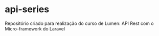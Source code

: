 # api-series
 Repositório criado para realização do curso de Lumen: API Rest com o Micro-framework do Laravel
